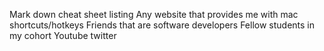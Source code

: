 Mark down cheat sheet listing
Any website that provides me with mac shortcuts/hotkeys
Friends that are software developers
Fellow students in my cohort
Youtube
twitter
